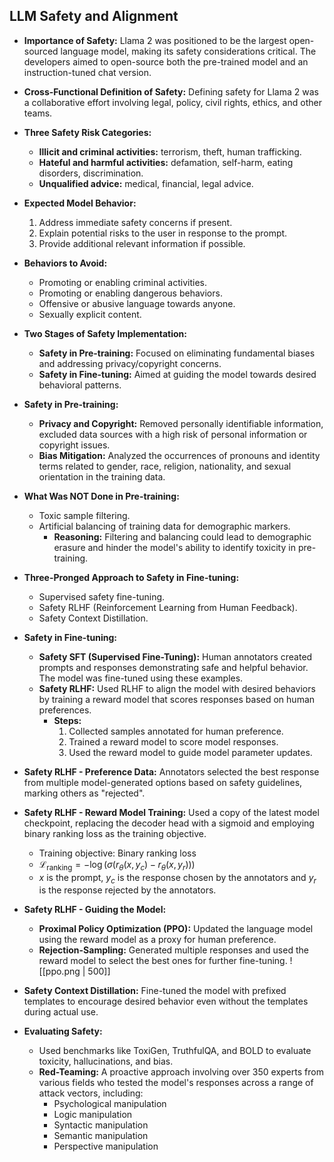 ## LLM Safety and Alignment

- **Importance of Safety:** Llama 2 was positioned to be the largest open-sourced language model, making its safety considerations critical. The developers aimed to open-source both the pre-trained model and an instruction-tuned chat version.
- **Cross-Functional Definition of Safety:** Defining safety for Llama 2 was a collaborative effort involving legal, policy, civil rights, ethics, and other teams.
- **Three Safety Risk Categories:**
    - **Illicit and criminal activities:** terrorism, theft, human trafficking.
    - **Hateful and harmful activities:** defamation, self-harm, eating disorders, discrimination.
    - **Unqualified advice:** medical, financial, legal advice.
- **Expected Model Behavior:**
    1. Address immediate safety concerns if present.
    2. Explain potential risks to the user in response to the prompt.
    3. Provide additional relevant information if possible.
- **Behaviors to Avoid:**
    - Promoting or enabling criminal activities.
    - Promoting or enabling dangerous behaviors.
    - Offensive or abusive language towards anyone.
    - Sexually explicit content.
- **Two Stages of Safety Implementation:**
    - **Safety in Pre-training:** Focused on eliminating fundamental biases and addressing privacy/copyright concerns.
    - **Safety in Fine-tuning:** Aimed at guiding the model towards desired behavioral patterns.
- **Safety in Pre-training:**
    - **Privacy and Copyright:** Removed personally identifiable information, excluded data sources with a high risk of personal information or copyright issues.
    - **Bias Mitigation:** Analyzed the occurrences of pronouns and identity terms related to gender, race, religion, nationality, and sexual orientation in the training data.
- **What Was NOT Done in Pre-training:**
    - Toxic sample filtering.
    - Artificial balancing of training data for demographic markers.
        - **Reasoning:** Filtering and balancing could lead to demographic erasure and hinder the model's ability to identify toxicity in pre-training.
- **Three-Pronged Approach to Safety in Fine-tuning:**
    - Supervised safety fine-tuning.
    - Safety RLHF (Reinforcement Learning from Human Feedback).
    - Safety Context Distillation.
- **Safety in Fine-tuning:**
    - **Safety SFT (Supervised Fine-Tuning):** Human annotators created prompts and responses demonstrating safe and helpful behavior. The model was fine-tuned using these examples.
    - **Safety RLHF:** Used RLHF to align the model with desired behaviors by training a reward model that scores responses based on human preferences.
        - **Steps:**
            1. Collected samples annotated for human preference.
            2. Trained a reward model to score model responses.
            3. Used the reward model to guide model parameter updates.
- **Safety RLHF - Preference Data:** Annotators selected the best response from multiple model-generated options based on safety guidelines, marking others as "rejected".
- **Safety RLHF - Reward Model Training:** Used a copy of the latest model checkpoint, replacing the decoder head with a sigmoid and employing binary ranking loss as the training objective.
	- Training objective: Binary ranking loss 
	- $\mathcal{L}_{\text{ranking}} = -\log(\sigma(r_{\theta}(x, y_{c})- r_{\theta}(x,y_{r})))$
	- $x$ is the prompt, $y_{c}$ is the response chosen by the annotators and $y_{r}$ is the response rejected by the annotators.
- **Safety RLHF - Guiding the Model:**
    - **Proximal Policy Optimization (PPO):** Updated the language model using the reward model as a proxy for human preference.
    - **Rejection-Sampling:** Generated multiple responses and used the reward model to select the best ones for further fine-tuning.
![[ppo.png | 500]]

- **Safety Context Distillation:** Fine-tuned the model with prefixed templates to encourage desired behavior even without the templates during actual use.
- **Evaluating Safety:**
    - Used benchmarks like ToxiGen, TruthfulQA, and BOLD to evaluate toxicity, hallucinations, and bias.
    - **Red-Teaming:** A proactive approach involving over 350 experts from various fields who tested the model's responses across a range of attack vectors, including:
        - Psychological manipulation
        - Logic manipulation
        - Syntactic manipulation
        - Semantic manipulation
        - Perspective manipulation